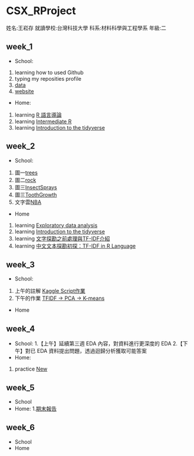 # CSX_RProject
姓名:王崧存 就讀學校:台灣科技大學  科系:材料科學與工程學系  年級:二
## week_1
 * School:  
 1. learning how to used Github  
 2. typing my reposities profile
 3. [data](https://github.com/B10604106/B10604106/tree/master/week1)
 4. [website](https://b10604106.github.io/B10604106/week1/123.html)
 * Home:
 1. learning [R 語言導論](https://www.datacamp.com/community/open-courses/r-%E8%AA%9E%E8%A8%80%E5%B0%8E%E8%AB%96)   
 2. learning [Intermediate R](https://www.datacamp.com/courses/intermediate-r)
 3. learning [Introduction to the tidyverse](https://www.datacamp.com/courses/introduction-to-the-tidyverse)
## week_2
 * School:
 1. 圖一[trees](https://b10604106.github.io/B10604106/week2/trees/trees.html)
 2. 圖二[rock](https://b10604106.github.io/B10604106/week2/rock/rock1.html)
 3. 圖三[InsectSprays](https://b10604106.github.io/B10604106/week2/InsectSprays/InsectSprays.html)
 4. 圖三[ToothGrowth](https://b10604106.github.io/B10604106/week2/ToothGrowth/ToothGrowth.html)
 5. 文字雲[NBA](https://b10604106.github.io/B10604106/week2/cloud/cloud1.html)
 * Home
 1. learning [Exploratory data analysis](https://www.datacamp.com/courses/exploratory-data-analysis)
 2. learning [Introduction to the tidyverse](https://www.datacamp.com/courses/introduction-to-the-tidyverse)
 3. learning [文字探勘之前處理與TF-IDF介紹](http://www.cc.ntu.edu.tw/chinese/epaper/0031/20141220_3103.html)
 4. learning [中文文本探勘初探：TF-IDF in R Language](http://mropengate.blogspot.com/2016/04/tf-idf-in-r-language.html)
## week_3
 * School:
 1. 上午的註解 [Kaggle Script作業](https://b10604106.github.io/B10604106/week3/script.html)
 2. 下午的作業 [TFIDF -> PCA -> K-means](https://b10604106.github.io/B10604106/week3/hw3_1_.html)
 * Home
## week_4
 * School:
 1.【上午】延續第三週 EDA 內容，對資料進行更深度的 EDA
 2.【下午】對已 EDA 資料提出問題，透過迴歸分析獲取可能答案
 * Home:
 1. practice [New](https://b10604106.github.io/B10604106/week4/NEW.html)
## week_5
 * School
 * Home:
 1.[期末報告](https://rcatgaze.shinyapps.io/MLBanalysis/)
## week_6
 * School
 * Home
